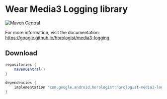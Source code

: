 # Wear Media3 Logging library

[![Maven Central](https://img.shields.io/maven-central/v/com.google.android.horologist/horologist-media3-logging)](https://search.maven.org/search?q=g:com.google.android.horologist)

For more information, visit the documentation: https://google.github.io/horologist/media3-logging

## Download

```groovy
repositories {
    mavenCentral()
}

dependencies {
    implementation "com.google.android.horologist:horologist-media3-logging:<version>"
}
```
